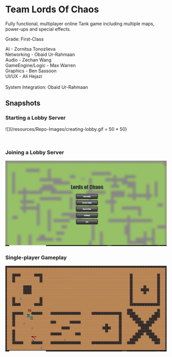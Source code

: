 # Team Lords Of Chaos

Fully functional, multiplayer online Tank game including multiple maps, power-ups and special effects.  

Grade: First-Class

AI - Zornitsa Tonozlieva <br/>
Networking - Obaid Ur-Rahmaan <br/>
Audio - Zechan Wang <br/>
GameEngine/Logic - Max Warren <br/>
Graphics - Ben Sassoon <br/>
UI/UX - Ali Hejazi <br/>
<br/>
System Integration: Obaid Ur-Rahmaan  

## Snapshots

### Starting a Lobby Server

![](/resources/Repo-Images/creating-lobby.gif = 50 * 50)

<br/>

### Joining a Lobby Server

![](/resources/Repo-Images/joining-lobby.gif)

### Single-player Gameplay

![](/resources/Repo-Images/single-player.gif)
